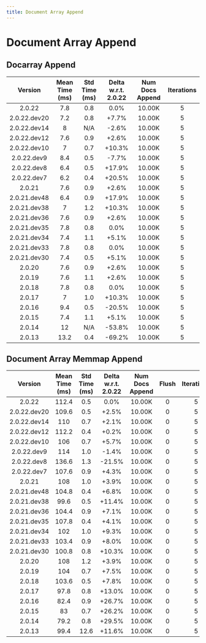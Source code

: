 ```yaml
---
title: Document Array Append
---
```

# Document Array Append

## Docarray Append

| Version | Mean Time (ms) | Std Time (ms) | Delta w.r.t. 2.0.22 | Num Docs Append | Iterations |
| :---: | :---: | :---: | :---: | :---: | :---: |
| 2.0.22 | 7.8 | 0.8 | 0.0% | 10.00K | 5 |
| 2.0.22.dev20 | 7.2 | 0.8 | +7.7% | 10.00K | 5 |
| 2.0.22.dev14 | 8 | N/A | -2.6% | 10.00K | 5 |
| 2.0.22.dev12 | 7.6 | 0.9 | +2.6% | 10.00K | 5 |
| 2.0.22.dev10 | 7 | 0.7 | +10.3% | 10.00K | 5 |
| 2.0.22.dev9 | 8.4 | 0.5 | -7.7% | 10.00K | 5 |
| 2.0.22.dev8 | 6.4 | 0.5 | +17.9% | 10.00K | 5 |
| 2.0.22.dev7 | 6.2 | 0.4 | +20.5% | 10.00K | 5 |
| 2.0.21 | 7.6 | 0.9 | +2.6% | 10.00K | 5 |
| 2.0.21.dev48 | 6.4 | 0.9 | +17.9% | 10.00K | 5 |
| 2.0.21.dev38 | 7 | 1.2 | +10.3% | 10.00K | 5 |
| 2.0.21.dev36 | 7.6 | 0.9 | +2.6% | 10.00K | 5 |
| 2.0.21.dev35 | 7.8 | 0.8 | 0.0% | 10.00K | 5 |
| 2.0.21.dev34 | 7.4 | 1.1 | +5.1% | 10.00K | 5 |
| 2.0.21.dev33 | 7.8 | 0.8 | 0.0% | 10.00K | 5 |
| 2.0.21.dev30 | 7.4 | 0.5 | +5.1% | 10.00K | 5 |
| 2.0.20 | 7.6 | 0.9 | +2.6% | 10.00K | 5 |
| 2.0.19 | 7.6 | 1.1 | +2.6% | 10.00K | 5 |
| 2.0.18 | 7.8 | 0.8 | 0.0% | 10.00K | 5 |
| 2.0.17 | 7 | 1.0 | +10.3% | 10.00K | 5 |
| 2.0.16 | 9.4 | 0.5 | -20.5% | 10.00K | 5 |
| 2.0.15 | 7.4 | 1.1 | +5.1% | 10.00K | 5 |
| 2.0.14 | 12 | N/A | -53.8% | 10.00K | 5 |
| 2.0.13 | 13.2 | 0.4 | -69.2% | 10.00K | 5 |
## Document Array Memmap Append

| Version | Mean Time (ms) | Std Time (ms) | Delta w.r.t. 2.0.22 | Num Docs Append | Flush | Iterations |
| :---: | :---: | :---: | :---: | :---: | :---: | :---: |
| 2.0.22 | 112.4 | 0.5 | 0.0% | 10.00K | 0 | 5 |
| 2.0.22.dev20 | 109.6 | 0.5 | +2.5% | 10.00K | 0 | 5 |
| 2.0.22.dev14 | 110 | 0.7 | +2.1% | 10.00K | 0 | 5 |
| 2.0.22.dev12 | 112.2 | 0.4 | +0.2% | 10.00K | 0 | 5 |
| 2.0.22.dev10 | 106 | 0.7 | +5.7% | 10.00K | 0 | 5 |
| 2.0.22.dev9 | 114 | 1.0 | -1.4% | 10.00K | 0 | 5 |
| 2.0.22.dev8 | 136.6 | 1.3 | -21.5% | 10.00K | 0 | 5 |
| 2.0.22.dev7 | 107.6 | 0.9 | +4.3% | 10.00K | 0 | 5 |
| 2.0.21 | 108 | 1.0 | +3.9% | 10.00K | 0 | 5 |
| 2.0.21.dev48 | 104.8 | 0.4 | +6.8% | 10.00K | 0 | 5 |
| 2.0.21.dev38 | 99.6 | 0.5 | +11.4% | 10.00K | 0 | 5 |
| 2.0.21.dev36 | 104.4 | 0.9 | +7.1% | 10.00K | 0 | 5 |
| 2.0.21.dev35 | 107.8 | 0.4 | +4.1% | 10.00K | 0 | 5 |
| 2.0.21.dev34 | 102 | 1.0 | +9.3% | 10.00K | 0 | 5 |
| 2.0.21.dev33 | 103.4 | 0.9 | +8.0% | 10.00K | 0 | 5 |
| 2.0.21.dev30 | 100.8 | 0.8 | +10.3% | 10.00K | 0 | 5 |
| 2.0.20 | 108 | 1.2 | +3.9% | 10.00K | 0 | 5 |
| 2.0.19 | 104 | 0.7 | +7.5% | 10.00K | 0 | 5 |
| 2.0.18 | 103.6 | 0.5 | +7.8% | 10.00K | 0 | 5 |
| 2.0.17 | 97.8 | 0.8 | +13.0% | 10.00K | 0 | 5 |
| 2.0.16 | 82.4 | 0.9 | +26.7% | 10.00K | 0 | 5 |
| 2.0.15 | 83 | 0.7 | +26.2% | 10.00K | 0 | 5 |
| 2.0.14 | 79.2 | 0.8 | +29.5% | 10.00K | 0 | 5 |
| 2.0.13 | 99.4 | 12.6 | +11.6% | 10.00K | 0 | 5 |
